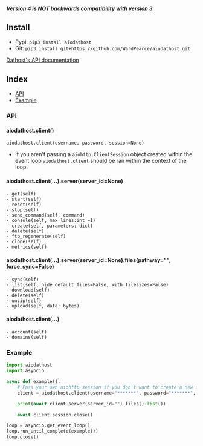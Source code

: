 ##### Version 4 is NOT backwards compatibility with version 3.

## Install
- Pypi: `pip3 install aiodathost`
- Git: `pip3 install git+https://github.com/WardPearce/aiodathost.git`

[Dathost's API documentation](https://dathost.net/api)

## Index
- [API](#API)
- [Example](#example)

### API
#### aiodathost.client()
``aiodathost.client(username, password, session=None)``

- If you aren't passing a ``aiohttp.ClientSession`` object created within the event loop ``aiodathost.client`` should be ran within the context of the loop.

#### aiodathost.client(...).server(server_id=None)
    - get(self)
    - start(self)
    - reset(self)
    - stop(self)
    - send_command(self, command)
    - console(self, max_lines:int =1)
    - create(self, parameters: dict)
    - delete(self)
    - ftp_regenerate(self)
    - clone(self)
    - metrics(self)
#### aiodathost.client(...).server(server_id=None).files(pathway="", force_sync=False)
    - sync(self)
    - list(self, hide_default_files=False, with_filesizes=False)
    - download(self)
    - delete(self)
    - unzip(self)
    - upload(self, data: bytes)
#### aiodathost.client(...)
    - account(self)
    - domains(self)

### Example
```python
import aiodathost
import asyncio

async def example():
    # Pass your own aiohttp session if you don't want to create a new one.
    client = aiodathost.client(username="*******", password="*******", session=None)

    print(await client.server(server_id="").files().list())

    await client.session.close()

loop = asyncio.get_event_loop()
loop.run_until_complete(example())
loop.close()
```
